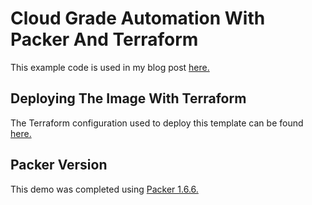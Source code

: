 # Cloud Grade Automation With Packer And Terraform
This example code is used in my blog post [here.](https://wcollins.io/post/2021/cloud-grade-automation-with-packer-and-terraform/)

## Deploying The Image With Terraform
The Terraform configuration used to deploy this template can be found [here.](https://github.com/wcollins/terraform-azure-demo-vm)

## Packer Version
This demo was completed using [Packer 1.6.6.](https://releases.hashicorp.com/packer/1.6.6/packer_1.6.6_linux_amd64.zip)